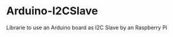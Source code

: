 Arduino-I2CSlave
================

Librarie to use an Arduino board as I2C Slave by an Raspberry Pi

